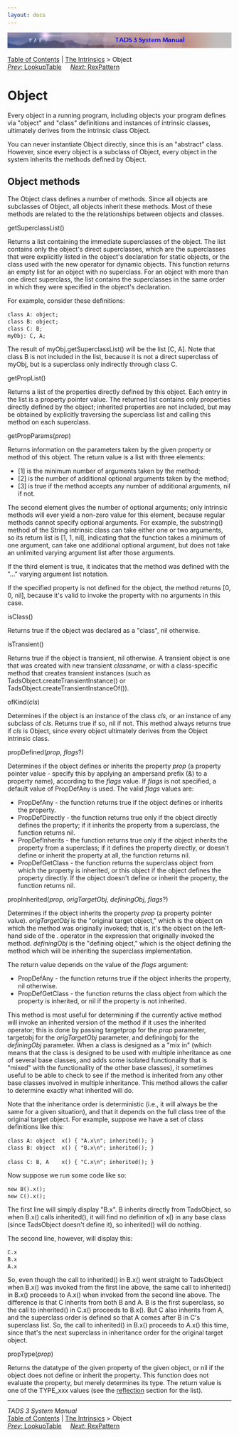 ```yaml
---
layout: docs
---
```

<div class="topbar">

<img src="topbar.jpg" data-border="0" />

</div>

<div class="nav">

<a href="toc.html" class="nav">Table of Contents</a> \|
<a href="builtins.html" class="nav">The Intrinsics</a> \> Object  
<span class="navnp"><a href="lookup.html" class="nav"><em>Prev:</em> LookupTable</a>
    <a href="rexpat.html" class="nav"><em>Next:</em> RexPattern</a>    
</span>

</div>

<div class="main">

# Object

Every object in a running program, including objects your program
defines via "object" and "class" definitions and instances of intrinsic
classes, ultimately derives from the intrinsic class Object.

You can never instantiate Object directly, since this is an "abstract"
class. However, since every object is a subclass of Object, every object
in the system inherits the methods defined by Object.

## Object methods

The Object class defines a number of methods. Since all objects are
subclasses of Object, all objects inherit these methods. Most of these
methods are related to the the relationships between objects and
classes.

<span class="code">getSuperclassList()</span>

<div class="fdef">

Returns a list containing the immediate superclasses of the object. The
list contains only the object's direct superclasses, which are the
superclasses that were explicitly listed in the object's declaration for
static objects, or the class used with the <span class="code">new</span>
operator for dynamic objects. This function returns an empty list for an
object with no superclass. For an object with more than one direct
superclass, the list contains the superclasses in the same order in
which they were specified in the object's declaration.

For example, consider these definitions:

<div class="code">

    class A: object;
    class B: object;
    class C: B;
    myObj: C, A;

</div>

The result of <span class="code">myObj.getSuperclassList()</span> will
be the list <span class="code">\[C, A\]</span>. Note that class B is not
included in the list, because it is not a direct superclass of myObj,
but is a superclass only indirectly through class C.

</div>

<span class="code">getPropList()</span>

<div class="fdef">

Returns a list of the properties directly defined by this object. Each
entry in the list is a property pointer value. The returned list
contains only properties directly defined by the object; inherited
properties are not included, but may be obtained by explicitly
traversing the superclass list and calling this method on each
superclass.

</div>

<span id="getPropParams"></span>

<span class="code">getPropParams(*prop*)</span>

<div class="fdef">

Returns information on the parameters taken by the given property or
method of this object. The return value is a list with three elements:

- \[1\] is the minimum number of arguments taken by the method;
- \[2\] is the number of additional optional arguments taken by the
  method;
- \[3\] is true if the method accepts any number of additional
  arguments, <span class="code">nil</span> if not.

The second element gives the number of optional arguments; only
intrinsic methods will ever yield a non-zero value for this element,
because regular methods cannot specify optional arguments. For example,
the <span class="code">substring()</span> method of the String intrinsic
class can take either one or two arguments, so its return list is
<span class="code">\[1, 1, nil\]</span>, indicating that the function
takes a minimum of one argument, can take one additional optional
argument, but does not take an unlimited varying argument list after
those arguments.

If the third element is <span class="code">true</span>, it indicates
that the method was defined with the "..." varying argument list
notation.

If the specified property is not defined for the object, the method
returns <span class="code">\[0, 0, nil\]</span>, because it's valid to
invoke the property with no arguments in this case.

</div>

<span class="code">isClass()</span>

<div class="fdef">

Returns <span class="code">true</span> if the object was declared as a
"class", <span class="code">nil</span> otherwise.

</div>

<span class="code">isTransient()</span>

<div class="fdef">

Returns <span class="code">true</span> if the object is transient,
<span class="code">nil</span> otherwise. A transient object is one that
was created with <span class="code">new transient</span>
*<span class="code">classname</span>*, or with a class-specific method
that creates transient instances (such as
<span class="code">TadsObject.createTransientInstance()</span> or
<span class="code">TadsObject.createTransientInstanceOf()</span>).

</div>

<span class="code">ofKind(*cls*)</span>

<div class="fdef">

Determines if the object is an instance of the class *cls*, or an
instance of any subclass of *cls*. Returns
<span class="code">true</span> if so, <span class="code">nil</span> if
not. This method always returns true if *cls* is Object, since every
object ultimately derives from the Object intrinsic class.

</div>

<span class="code">propDefined(*prop*, *flags*?)</span>

<div class="fdef">

Determines if the object defines or inherits the property *prop* (a
property pointer value - specify this by applying an ampersand prefix
(<span class="code">&</span>) to a property name), according to the
*flags* value. If *flags* is not specified, a default value of
<span class="code">PropDefAny</span> is used. The valid *flags* values
are:

- <span class="code">PropDefAny</span> - the function returns
  <span class="code">true</span> if the object defines or inherits the
  property.
- <span class="code">PropDefDirectly</span> - the function returns
  <span class="code">true</span> only if the object directly defines the
  property; if it inherits the property from a superclass, the function
  returns <span class="code">nil</span>.
- <span class="code">PropDefInherits</span> - the function returns
  <span class="code">true</span> only if the object inherits the
  property from a superclass; if it defines the property directly, or
  doesn't define or inherit the property at all, the function returns
  <span class="code">nil</span>.
- <span class="code">PropDefGetClass</span> - the function returns the
  superclass object from which the property is inherited, or this object
  if the object defines the property directly. If the object doesn't
  define or inherit the property, the function returns
  <span class="code">nil</span>.

</div>

<span class="code">propInherited(*prop*, *origTargetObj*, *definingObj*,
*flags*?)</span>

<div class="fdef">

Determines if the object inherits the property *prop* (a property
pointer value). *origTargetObj* is the "original target object," which
is the object on which the method was originally invoked; that is, it's
the object on the left-hand side of the <span class="code">.</span>
operator in the expression that originally invoked the method.
*definingObj* is the "defining object," which is the object defining the
method which will be inheriting the superclass implementation.

The return value depends on the value of the *flags* argument:

- <span class="code">PropDefAny</span> - the function returns
  <span class="code">true</span> if the object inherits the property,
  <span class="code">nil</span> otherwise.
- <span class="code">PropDefGetClass</span> - the function returns the
  class object from which the property is inherited, or
  <span class="code">nil</span> if the property is not inherited.

This method is most useful for determining if the currently active
method will invoke an inherited version of the method if it uses the
inherited operator; this is done by passing
<span class="code">targetprop</span> for the *prop* parameter,
<span class="code">targetobj</span> for the *origTargetObj* parameter,
and <span class="code">definingobj</span> for the *definingObj*
parameter. When a class is designed as a "mix in" (which means that the
class is designed to be used with multiple inheritance as one of several
base classes, and adds some isolated functionality that is "mixed" with
the functionality of the other base classes), it sometimes useful to be
able to check to see if the method is inherited from any other base
classes involved in multiple inheritance. This method allows the caller
to determine exactly what inherited will do.

Note that the inheritance order is deterministic (i.e., it will always
be the same for a given situation), and that it depends on the full
class tree of the original target object. For example, suppose we have a
set of class definitions like this:

<div class="code">

    class A: object  x() { "A.x\n"; inherited(); }
    class B: object  x() { "B.x\n"; inherited(); }

    class C: B, A    x() { "C.x\n"; inherited(); }

</div>

Now suppose we run some code like so:

<div class="code">

    new B().x();
    new C().x();

</div>

The first line will simply display "B.x". B inherits directly from
TadsObject, so when B.x() calls <span class="code">inherited()</span>,
it will find no definition of <span class="code">x()</span> in any base
class (since TadsObject doesn't define it), so inherited() will do
nothing.

The second line, however, will display this:

<div class="code">

    C.x
    B.x
    A.x

</div>

So, even though the call to <span class="code">inherited()</span> in
<span class="code">B.x()</span> went straight to TadsObject when
<span class="code">B.x()</span> was invoked from the first line above,
the same call to inherited() in <span class="code">B.x()</span> proceeds
to <span class="code">A.x()</span> when invoked from the second line
above. The difference is that C inherits from both B and A. B is the
first superclass, so the call to <span class="code">inherited()</span>
in <span class="code">C.x()</span> proceeds to
<span class="code">B.x(</span>). But C also inherits from A, and the
superclass order is defined so that A comes after B in C's superclass
list. So, the call to <span class="code">inherited()</span> in
<span class="code">B.x()</span> proceeds to
<span class="code">A.x()</span> this time, since that's the next
superclass in inheritance order for the original target object.

</div>

<span class="code">propType(*prop*)</span>

<div class="fdef">

Returns the datatype of the given property of the given object, or
<span class="code">nil</span> if the object does not define or inherit
the property. This function does not evaluate the property, but merely
determines its type. The return value is one of the
<span class="code">TYPE_xxx</span> values (see the
[reflection](reflect.html) section for the list).

</div>

</div>

------------------------------------------------------------------------

<div class="navb">

*TADS 3 System Manual*  
<a href="toc.html" class="nav">Table of Contents</a> \|
<a href="builtins.html" class="nav">The Intrinsics</a> \> Object  
<span class="navnp"><a href="lookup.html" class="nav"><em>Prev:</em> LookupTable</a>
    <a href="rexpat.html" class="nav"><em>Next:</em> RexPattern</a>    
</span>

</div>

